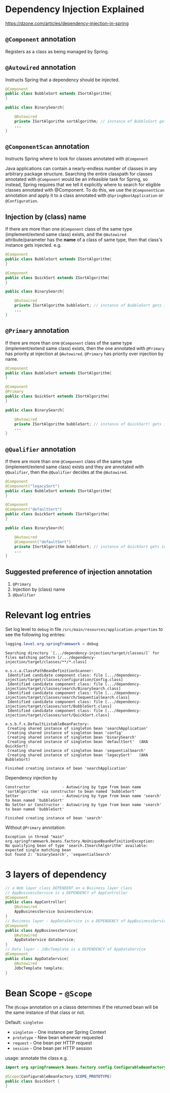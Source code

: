# Dependency Injection Explained
https://dzone.com/articles/dependency-injection-in-spring

## `@Component` annotation
Registers as a class as being managed by Spring.

## `@Autowired` annotation
Instructs Spring that a dependency should be injected.
```Java
@Component
public class BubbleSort extends ISortAlgorithm{
}

public class BinarySearch{

    @Autowired
    private ISortAlgorithm sortAlgorithm; // instance of BubbleSort gets injected
    ...
}
```

## `@ComponentScan` annotation
Instructs Spring where to look for classes annotated with `@Component`

Java applications can contain a nearly-endless number of classes in any arbitrary package structure. Searching the entire classpath for classes annotated with `@Component` would be an infeasible task for Spring, so instead, Spring requires that we tell it explicitly where to search for eligible classes annotated with @Component. To do this, we use the `@ComponentScan` annotation and apply it to a class annotated with `@SpringBootApplication` or `@Configuration`.

## Injection by (class) name
If there are more than one `@Component` class of the same type (implement/extend same class) exists, and the `@Autowired` attribute/parameter has the **name** of a class of same type, then that class's instance gets injected. e.g.
```Java
@Component
public class BubbleSort extends ISortAlgorithm{
}

@Component
public class QuickSort extends ISortAlgorithm{
}

public class BinarySearch{

    @Autowired
    private ISortAlgorithm bubbleSort; // instance of BubbleSort gets injected
    ...
}
```

## `@Primary` annotation
If there are more than one `@Component` class of the same type (implement/extend same class) exists, then the one annotated with `@Primary` has priority at injection at `@Autowired`. `@Primary` has priority over injection by name.
```Java
@Component
public class BubbleSort extends ISortAlgorithm{
}

@Component
@Primary
public class QuickSort extends ISortAlgorithm{
}

public class BinarySearch{

    @Autowired
    private ISortAlgorithm bubbleSort; // instance of QuickSort! gets injected
    ...
}
```

## `@Qualifier` annotation
If there are more than one `@Component` class of the same type (implement/extend same class) exists and they are annotated  with `@Qualifier`, then the `@Qualifier` decides at the `@Autowired`.
```Java
@Component
@Component("legacySort")
public class BubbleSort extends ISortAlgorithm{
}

@Component
@Component("defaultSort")
public class QuickSort extends ISortAlgorithm{
}

public class BinarySearch{

    @Autowired
    @Component("defaultSort")
    private ISortAlgorithm bubbleSort; // instance of QuickSort gets injected
    ...
}
```

## Suggested preference of injection annotation
1. `@Primary`
2. Injection by (class) name
3. `@Qualifier`

# Relevant log entries
Set log level to `debug` in file `/src/main/resources/application.properties` to see the following log entries:
```Java
logging.level.org.springframework = debug
```

```
Searching directory `[.../dependency-injection/target/classes/]` for files matching pattern [/.../dependency-injection/target/classes/**/*.class]

o.s.c.a.ClassPathBeanDefinitionScanner:
 Identified candidate component class: file [.../dependency-injection/target/classes/configuration/Config.class]
 Identified candidate component class: file [.../dependency-injection/target/classes/search/BinarySearch.class]
 Identified candidate component class: file [.../dependency-injection/target/classes/search/SequentialSearch.class]
 Identified candidate component class: file [.../dependency-injection/target/classes/sort/BubbleSort.class]
 Identified candidate component class: file [.../dependency-injection/target/classes/sort/QuickSort.class]

o.s.b.f.s.DefaultListableBeanFactory:
 Creating shared instance of singleton bean 'searchApplication'
 Creating shared instance of singleton bean 'config'
 Creating shared instance of singleton bean 'binarySearch'
 Creating shared instance of singleton bean 'defaultSort'  (AKA QuickSort)
 Creating shared instance of singleton bean 'sequentialSearch'
 Creating shared instance of singleton bean 'legacySort'   (AKA BubbleSort)

Finished creating instance of bean 'searchApplication'
```

Dependency injection by
```
Constructor              - Autowiring by type from bean name 'sortAlgorithm' via constructor to bean named 'bubbleSort'
Setter                   - Autowiring by type from bean name 'search' to bean named 'bubbleSort'
No Setter or Constructor - Autowiring by type from bean name 'search' to bean named 'bubbleSort'

Finished creating instance of bean 'search'
```

Without `@Primary` annotation:
```
Exception in thread "main" org.springframework.beans.factory.NoUniqueBeanDefinitionException:
No qualifying bean of type 'search.ISearchAlgorithm' available: expected single matching bean
but found 2: 'binarySearch', 'sequentialSearch'
```

# 3 layers of dependency
```Java
// a Web layer class DEPENDENT on a Business layer class
// AppBusinessService is a DEPENDENCY of AppController
@Component
public class AppController{
    @Autowired
    AppBusinessService businessService;
}
// Business layer - AppDataService is a DEPENDENCY of AppBusinessService
@Component
public class AppBusinessService{
    @Autowired
    AppDataService dataService;
}
// Data layer - JdbcTemplate is a DEPENDENCY of AppDataService
@Component
public class AppDataService{
    @Autowired
    JdbcTemplate template;
}
```

# Bean Scope - `@Scope`
The `@Scope` annotation on a classs determines if the returned bean will be the same instance of that class or not.

Default: `singleton`

- `singleton` - One instance per Spring Context
- `prototype` - New bean whenever requested
- `request` - One bean per HTTP request
- `session` - One bean per HTTP session

usage: annotate the class e.g.
```Java
import org.springframework.beans.factory.config.ConfigurableBeanFactory;

@Scope(ConfigurableBeanFactory.SCOPE_PROTOTYPE)
public class QuickSort {
}
```